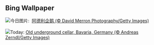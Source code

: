 ## Bing Wallpaper
![](https://www.bing.com/th?id=OHR.AdelieWPD_ZH-CN8434233391_UHD.jpg&w=1000)今日图片: &nbsp;[阿德利企鹅 (© David Merron Photography/Getty Images)](https://www.bing.com/th?id=OHR.AdelieWPD_ZH-CN8434233391_UHD.jpg)
<br><br/>
![](https://www.bing.com/th?id=OHR.FranconianWineCellar_EN-US3287515626_UHD.jpg&w=1000)Today: [Old underground cellar, Bavaria, Germany (© Andreas Zerndl/Getty Images)](https://www.bing.com/th?id=OHR.FranconianWineCellar_EN-US3287515626_UHD.jpg)
<br><br/>
